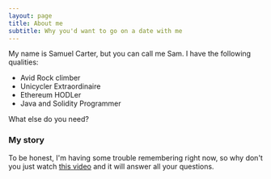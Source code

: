 ```yaml
---
layout: page
title: About me
subtitle: Why you'd want to go on a date with me
---
```


My name is Samuel Carter, but you can call me Sam. I have the following qualities:

- Avid Rock climber
- Unicycler Extraordinaire
- Ethereum HODLer
- Java and Solidity Programmer

What else do you need?

### My story

To be honest, I'm having some trouble remembering right now, so why don't you just watch [this video](https://youtu.be/ub82Xb1C8os) and it will answer all your questions.
